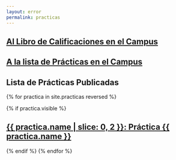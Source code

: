 ```yaml
---
layout: error
permalink: practicas
---
```


## [Al Libro de Calificaciones en el Campus]({{site.calificador}})

## [A la lista de Prácticas en el Campus]({{site.campus_virtual.tareas}})

## Lista de Prácticas Publicadas

{% for practica in site.practicas reversed %}

  {% if practica.visible %}
##  <a href="{{ practica.myurl }}">{{ practica.name | slice: 0, 2  }}: Práctica {{ practica.name }}</a>
  {% endif %}
{% endfor %}

